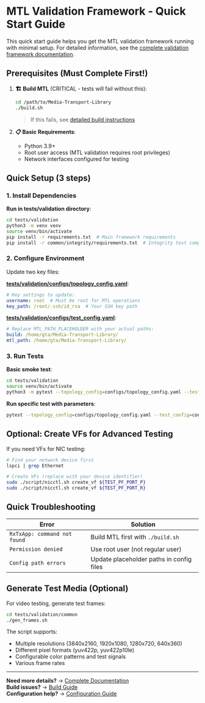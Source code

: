 # MTL Validation Framework - Quick Start Guide

This quick start guide helps you get the MTL validation framework running with minimal setup. For detailed information, see the [complete validation framework documentation](validation_framework.md).

## Prerequisites (Must Complete First!)

1. **🏗️ Build MTL** (CRITICAL - tests will fail without this):
   ```bash
   cd /path/to/Media-Transport-Library
   ./build.sh
   ```
   > If this fails, see [detailed build instructions](build.md)

2. **📋 Basic Requirements**:
   - Python 3.9+
   - Root user access (MTL validation requires root privileges)
   - Network interfaces configured for testing

## Quick Setup (3 steps)

### 1. Install Dependencies
**Run in tests/validation directory**:
```bash
cd tests/validation
python3 -m venv venv
source venv/bin/activate
pip install -r requirements.txt  # Main framework requirements
pip install -r common/integrity/requirements.txt  # Integrity test components
```

### 2. Configure Environment
Update two key files:

**[tests/validation/configs/topology_config.yaml](../tests/validation/configs/topology_config.yaml)**:
```yaml
# Key settings to update:
username: root  # Must be root for MTL operations
key_path: /root/.ssh/id_rsa  # Your SSH key path
```

**[tests/validation/configs/test_config.yaml](../tests/validation/configs/test_config.yaml)**:
```yaml
# Replace MTL_PATH_PLACEHOLDER with your actual paths:
build: /home/gta/Media-Transport-Library/
mtl_path: /home/gta/Media-Transport-Library/
```

### 3. Run Tests
**Basic smoke test**:
```bash
cd tests/validation
source venv/bin/activate
python3 -m pytest --topology_config=configs/topology_config.yaml --test_config=configs/test_config.yaml -m smoke -v
```

**Run specific test with parameters**:
```bash
pytest --topology_config=configs/topology_config.yaml --test_config=configs/test_config.yaml "tests/single/st20p/fps/test_fps.py::test_fps[|fps = p60|-ParkJoy_1080p]"
```

## Optional: Create VFs for Advanced Testing

If you need VFs for NIC testing:
```bash
# Find your network device first
lspci | grep Ethernet

# Create VFs (replace with your device identifier)
sudo ./script/nicctl.sh create_vf ${TEST_PF_PORT_P}
sudo ./script/nicctl.sh create_vf ${TEST_PF_PORT_R}
```

## Quick Troubleshooting

| Error | Solution |
|-------|----------|
| `RxTxApp: command not found` | Build MTL first with `./build.sh` |
| `Permission denied` | Use root user (not regular user) |
| `Config path errors` | Update placeholder paths in config files |

## Generate Test Media (Optional)

For video testing, generate test frames:
```bash
cd tests/validation/common
./gen_frames.sh
```

The script supports:
- Multiple resolutions (3840x2160, 1920x1080, 1280x720, 640x360)
- Different pixel formats (yuv422p, yuv422p10le)
- Configurable color patterns and test signals
- Various frame rates

---

**Need more details?** → [Complete Documentation](validation_framework.md)  
**Build issues?** → [Build Guide](build.md)  
**Configuration help?** → [Configuration Guide](configuration_guide.md)